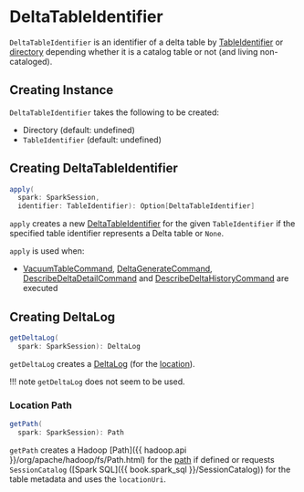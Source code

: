 # DeltaTableIdentifier

`DeltaTableIdentifier` is an identifier of a delta table by [TableIdentifier](#table) or [directory](#path) depending whether it is a catalog table or not (and living non-cataloged).

## Creating Instance

`DeltaTableIdentifier` takes the following to be created:

* <span id="path"> Directory (default: undefined)
* <span id="table"> `TableIdentifier` (default: undefined)

## <span id="apply"> Creating DeltaTableIdentifier

```scala
apply(
  spark: SparkSession,
  identifier: TableIdentifier): Option[DeltaTableIdentifier]
```

`apply` creates a new [DeltaTableIdentifier](#creating-instance) for the given `TableIdentifier` if the specified table identifier represents a Delta table or `None`.

`apply` is used when:

* [VacuumTableCommand](commands/vacuum/VacuumTableCommand.md), [DeltaGenerateCommand](commands/DeltaGenerateCommand.md), [DescribeDeltaDetailCommand](commands/describe-detail/DescribeDeltaDetailCommand.md) and [DescribeDeltaHistoryCommand](commands/describe-history/DescribeDeltaHistoryCommand.md) are executed

## <span id="getDeltaLog"> Creating DeltaLog

```scala
getDeltaLog(
  spark: SparkSession): DeltaLog
```

`getDeltaLog` creates a [DeltaLog](DeltaLog.md#forTable) (for the [location](#getPath)).

!!! note
    `getDeltaLog` does not seem to be used.

### <span id="getPath"> Location Path

```scala
getPath(
  spark: SparkSession): Path
```

`getPath` creates a Hadoop [Path]({{ hadoop.api }}/org/apache/hadoop/fs/Path.html) for the [path](#path) if defined or requests `SessionCatalog` ([Spark SQL]({{ book.spark_sql }}/SessionCatalog)) for the table metadata and uses the `locationUri`.
